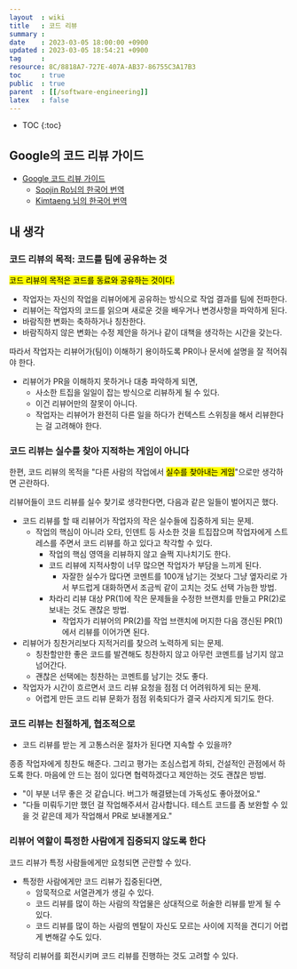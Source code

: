 ```yaml
---
layout  : wiki
title   : 코드 리뷰
summary : 
date    : 2023-03-05 18:00:00 +0900
updated : 2023-03-05 18:54:21 +0900
tag     : 
resource: 8C/8818A7-727E-407A-AB37-86755C3A17B3
toc     : true
public  : true
parent  : [[/software-engineering]]
latex   : false
---
```

* TOC
{:toc}

## Google의 코드 리뷰 가이드

- [Google 코드 리뷰 가이드]( https://google.github.io/eng-practices/review/ )
    - [Soojin Ro님의 한국어 번역]( https://soojin.ro/review/ )
    - [Kimtaeng 님의 한국어 번역]( https://madplay.github.io/post/google-code-review-guide )

## 내 생각

### 코드 리뷰의 목적: 코드를 팀에 공유하는 것

<mark>코드 리뷰의 목적은 코드를 동료와 공유하는 것이다.</mark>

- 작업자는 자신의 작업을 리뷰어에게 공유하는 방식으로 작업 결과를 팀에 전파한다.
- 리뷰어는 작업자의 코드를 읽으며 새로운 것을 배우거나 변경사항을 파악하게 된다.
- 바람직한 변화는 축하하거나 칭찬한다.
- 바람직하지 않은 변화는 수정 제안을 하거나 같이 대책을 생각하는 시간을 갖는다.

따라서 작업자는 리뷰어가(팀이) 이해하기 용이하도록 PR이나 문서에 설명을 잘 적어줘야 한다.

- 리뷰어가 PR을 이해하지 못하거나 대충 파악하게 되면,
    - 사소한 트집을 일일이 잡는 방식으로 리뷰하게 될 수 있다.
    - 이건 리뷰어만의 잘못이 아니다.
    - 작업자는 리뷰어가 완전히 다른 일을 하다가 컨텍스트 스위칭을 해서 리뷰한다는 걸 고려해야 한다.

### 코드 리뷰는 실수를 찾아 지적하는 게임이 아니다

한편, 코드 리뷰의 목적을 "다른 사람의 작업에서 <mark>실수를 찾아내는 게임</mark>"으로만 생각하면 곤란하다.

리뷰어들이 코드 리뷰를 실수 찾기로 생각한다면, 다음과 같은 일들이 벌어지곤 했다.

- 코드 리뷰를 할 때 리뷰어가 작업자의 작은 실수들에 집중하게 되는 문제.
    - 작업의 핵심이 아니라 오타, 인덴트 등 사소한 것을 트집잡으며 작업자에게 스트레스를 주면서 코드 리뷰를 하고 있다고 착각할 수 있다.
        - 작업의 핵심 영역을 리뷰하지 않고 슬쩍 지나치기도 한다.
        - 코드 리뷰에 지적사항이 너무 많으면 작업자가 부담을 느끼게 된다.
            - 자잘한 실수가 많다면 코멘트를 100개 남기는 것보다 그냥 옆자리로 가서 부드럽게 대화하면서 조금씩 같이 고치는 것도 선택 가능한 방법.
        - 차라리 리뷰 대상 PR(1)에 작은 문제들을 수정한 브랜치를 만들고 PR(2)로 보내는 것도 괜찮은 방법.
            - 작업자가 리뷰어의 PR(2)를 작업 브랜치에 머지한 다음 갱신된 PR(1)에서 리뷰를 이어가면 된다.
- 리뷰어가 칭찬거리보다 지적거리를 찾으려 노력하게 되는 문제.
    - 칭찬할만한 좋은 코드를 발견해도 칭찬하지 않고 아무런 코멘트를 남기지 않고 넘어간다.
    - 괜찮은 선택에는 칭찬하는 코멘트를 남기는 것도 좋다.
- 작업자가 시간이 흐르면서 코드 리뷰 요청을 점점 더 어려워하게 되는 문제.
    - 어렵게 만든 코드 리뷰 문화가 점점 위축되다가 결국 사라지게 되기도 한다.

### 코드 리뷰는 친절하게, 협조적으로

- 코드 리뷰를 받는 게 고통스러운 절차가 된다면 지속할 수 있을까?

종종 작업자에게 칭찬도 해준다. 그리고 평가는 조심스럽게 하되, 건설적인 관점에서 하도록 한다.
마음에 안 드는 점이 있다면 협력하겠다고 제안하는 것도 괜찮은 방법.

- "이 부분 너무 좋은 것 같습니다. 버그가 해결됐는데 가독성도 좋아졌어요."
- "다들 미뤄두기만 했던 걸 작업해주셔서 감사합니다. 테스트 코드를 좀 보완할 수 있을 것 같은데 제가 작업해서 PR로 보내볼게요."


### 리뷰어 역할이 특정한 사람에게 집중되지 않도록 한다

코드 리뷰가 특정 사람들에게만 요청되면 곤란할 수 있다.

- 특정한 사람에게만 코드 리뷰가 집중된다면,
    - 암묵적으로 서열관계가 생길 수 있다.
    - 코드 리뷰를 많이 하는 사람의 작업물은 상대적으로 허술한 리뷰를 받게 될 수 있다.
    - 코드 리뷰를 많이 하는 사람의 멘탈이 자신도 모르는 사이에 지적을 견디기 어렵게 변해갈 수도 있다.

적당히 리뷰어를 회전시키며 코드 리뷰를 진행하는 것도 고려할 수 있다.


